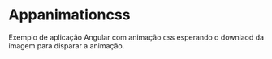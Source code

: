 # Appanimationcss

Exemplo de aplicação Angular com animação css esperando o downlaod da imagem para disparar a animação.
